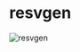 # resvgen




![resvgen](https://github.com/user-attachments/assets/2ae8d18f-459e-4b2a-b4f0-6ef6fc3b75c8)
